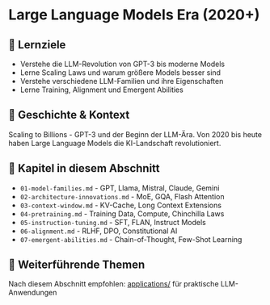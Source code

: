# Large Language Models Era (2020+)

## 🎯 Lernziele
- Verstehe die LLM-Revolution von GPT-3 bis moderne Models
- Lerne Scaling Laws und warum größere Models besser sind
- Verstehe verschiedene LLM-Familien und ihre Eigenschaften
- Lerne Training, Alignment und Emergent Abilities

## 📖 Geschichte & Kontext
Scaling to Billions - GPT-3 und der Beginn der LLM-Ära. Von 2020 bis heute haben Large Language Models die KI-Landschaft revolutioniert.

## 📂 Kapitel in diesem Abschnitt
- `01-model-families.md` - GPT, Llama, Mistral, Claude, Gemini
- `02-architecture-innovations.md` - MoE, GQA, Flash Attention
- `03-context-window.md` - KV-Cache, Long Context Extensions
- `04-pretraining.md` - Training Data, Compute, Chinchilla Laws
- `05-instruction-tuning.md` - SFT, FLAN, Instruct Models
- `06-alignment.md` - RLHF, DPO, Constitutional AI
- `07-emergent-abilities.md` - Chain-of-Thought, Few-Shot Learning

## 🔗 Weiterführende Themen
Nach diesem Abschnitt empfohlen: [applications/](../applications/) für praktische LLM-Anwendungen